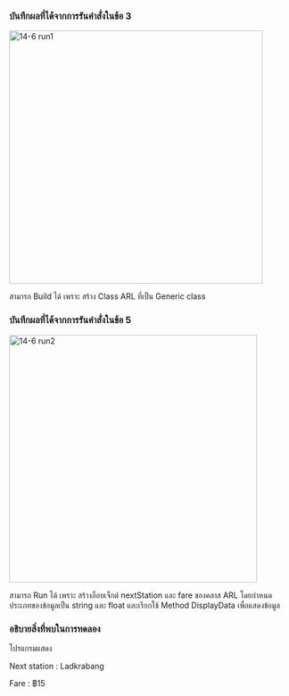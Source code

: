 ### บันทึกผลที่ได้จากการรันคำสั่งในข้อ 3
<img width="454" alt="14-6 run1" src="https://github.com/kanoksiriboonkam/03376836-OOP-2566-Lab-14/assets/144196048/8fd170ca-e8d4-423a-86cc-519bdc262813">

สามารถ Build ได้ เพราะ สร้าง Class ARL ที่เป็น Generic class

### บันทึกผลที่ได้จากการรันคำสั่งในข้อ 5
<img width="444" alt="14-6 run2" src="https://github.com/kanoksiriboonkam/03376836-OOP-2566-Lab-14/assets/144196048/16efd295-d3b2-4cda-bd08-1e4f3ced5f8e">

สามารถ Run ได้ เพราะ สร้างอ็อบเจ็กต์ nextStation และ fare ของคลาส ARL โดยกำหนดประเภทของข้อมูลเป็น string และ float และเรียกใช้ Method DisplayData เพื่อแสดงข้อมูล

### อธิบายสิ่งที่พบในการทดลอง
โปรแกรมแสดง

Next station : Ladkrabang

Fare : ฿15
